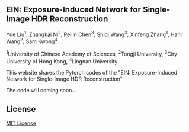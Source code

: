 ## EIN: Exposure-Induced Network for Single-Image HDR Reconstruction

[//]: # (#### ACM Transactions on Multimedia Computing, Communications, and Applications &#40;TOMM&#41;)
Yue Liu<sup>1</sup>, Zhangkai Ni<sup>2</sup>, Peilin Chen<sup>3</sup>, Shiqi Wang<sup>3</sup>, Xinfeng Zhang<sup>1</sup>, Hanli Wang<sup>2</sup>, Sam Kwong<sup>4</sup>

[//]: # (##### [[Paper-arXiv]&#40;https://arxiv.org/abs/2012.15020&#41;] [[Paper-official]&#40;https://ieeexplore.ieee.org/document/9204448&#41;] )

<sup>1</sup>University of Chinese Academy of Sciences, <sup>2</sup>Tongji University, <sup>3</sup>City University of Hong Kong, <sup>4</sup>Lingnan University

<!-- ## Introdcurion -->

This website shares the Pytorch codes of the "EIN: Exposure-Induced Network for Single-Image HDR Reconstruction"

The code will coming soon...

[//]: # (<div align=center><img src="./figures/examples.PNG" width = "100%" height = "100%" /></div>)





## License

[MIT License](https://opensource.org/licenses/MIT)
